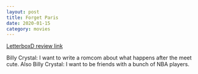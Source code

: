 ```yaml
---
layout: post
title: Forget Paris
date: 2020-01-15
category: movies
---
```

 
[LetterboxD review link](https://letterboxd.com/samarthbhaskar/film/forget-paris/)

Billy Crystal: I want to write a romcom about what happens after the meet cute.
Also Billy Crystal: I want to be friends with a bunch of NBA players.